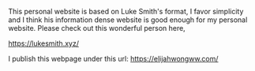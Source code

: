 This personal website is based on Luke Smith's format, I favor simplicity and I think his information dense website is good enough for my personal website. Please check out this wonderful person here,

https://lukesmith.xyz/


I publish this webpage under this url:
https://elijahwongww.com/